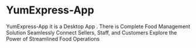 # YumExpress-App
YumExpress-App it is a Desktop App . There is Complete Food Management Solution  Seamlessly Connect Sellers, Staff, and Customers  Explore the Power of Streamlined Food Operations
